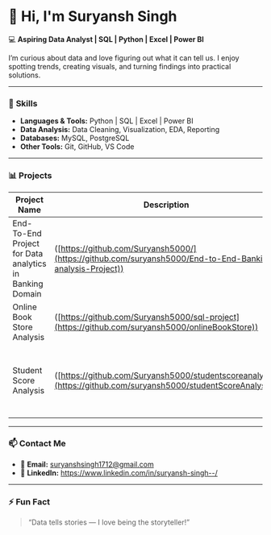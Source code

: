 # 👋 Hi, I'm Suryansh Singh

💻 **Aspiring Data Analyst | SQL | Python | Excel | Power BI**

I’m curious about data and love figuring out what it can tell us. I enjoy spotting trends, creating visuals, and turning findings into practical solutions.

---

### 🚀 **Skills**
- **Languages & Tools:** Python | SQL | Excel | Power BI
- **Data Analysis:** Data Cleaning, Visualization, EDA, Reporting
- **Databases:** MySQL, PostgreSQL
- **Other Tools:** Git, GitHub, VS Code

---

### 📊 **Projects**
| Project Name | Description | Tools |
|---------------|--------------|--------|
| End-To-End Project for Data analytics in Banking Domain | ([https://github.com/Suryansh5000/](https://github.com/suryansh5000/End-to-End-Banking-analysis-Project)) | SQL, MySQL Workbench, Google Collab, Python, Command line, DBC
| Online Book Store Analysis | ([https://github.com/Suryansh5000/sql-project](https://github.com/suryansh5000/onlineBookStore)) | SQL, My SQL Server
| Student Score Analysis | ([https://github.com/Suryansh5000/studentscoreanalysis](https://github.com/suryansh5000/studentScoreAnalysis)) | Python, Python libraries(Pandas, NumPy, Seaborne, Matplotlib), Jupyter Notebook

---

### 📫 **Contact Me**
- 📧 **Email:** suryanshsingh1712@gmail.com
- 💼 **LinkedIn:** https://www.linkedin.com/in/suryansh-singh--/
  

---

### ⚡ **Fun Fact**
> “Data tells stories — I love being the storyteller!”
